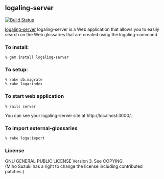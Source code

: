 ## logaling-server

[![Build Status](https://secure.travis-ci.org/logaling/logaling-server.png)](http://travis-ci.org/logaling/logaling-server)

[logaling-server](http://logaling.github.com/related-projects.html) logaling-server is a Web application that allows you to easily search on the Web glossaries that are created using the logaling-command.

### To install:

    % gem install logaling-server

### To setup:

    % rake db:migrate
    % rake loga:index

### To start web application

    % rails server

You can see your logaling-server site at http://localhost:3000/.

### To import external-glossaries

    % rake loga:import

### License

  GNU GENERAL PUBLIC LICENSE Version 3. See COPYING.<br/>
(Miho Suzuki has a right to change the license including contributed patches.)

